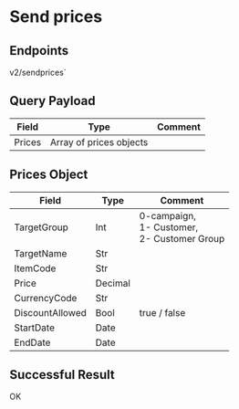 # Send prices

## Endpoints

<!--@include: @/dist/md/api_url.md-->v2/sendprices`

## Query Payload

|Field|Type|Comment|
|-----|----|-------|
|Prices|Array of prices objects||

## Prices Object

|Field|Type|Comment|
|-----|----|-------|
|TargetGroup|Int|0-campaign, <br>1- Customer, <br>2- Customer Group|
|TargetName|Str||	
|ItemCode|Str||	
|Price|Decimal||
|CurrencyCode|Str||
|DiscountAllowed|Bool|true / false|
|StartDate|Date||	
|EndDate|Date||

## Successful Result

OK
